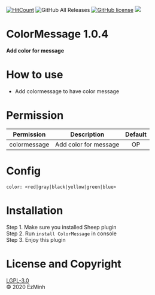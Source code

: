 ﻿[![HitCount](http://hits.dwyl.com/EzMinh/ColorMessage.svg)](http://hits.dwyl.com/EzMinh/ColorMessage)
![GitHub All Releases](https://img.shields.io/github/downloads/EzMinh/ColorMessage/total)
[![GitHub license](https://img.shields.io/github/license/EzMinh/ColorMessage)](https://github.com/EzMinh/ColorMessage/blob/master/LICENSE)
[![](https://poggit.pmmp.io/shield.state/ColorMessage)](https://poggit.pmmp.io/p/ColorMessage)
# ColorMessage 1.0.4
**Add color for message**
# How to use
- Add colormessage to have color message
# Permission
|   Permission  |      Description      | Default |
|:-------------:|:---------------------:|:-------:|
| colormessage  | Add color for message |    OP   |
# Config
```
color: <red|gray|black|yellow|green|blue>
```
# Installation
Step 1. Make sure you installed Sheep plugin <br/>
Step 2. Run ```install ColorMessage``` in console <br/>
Step 3. Enjoy this plugin
# License and Copyright
[LGPL-3.0](https://github.com/EzMinh/ColorMessage/blob/master/LICENSE) <br/>
© 2020 EzMinh
